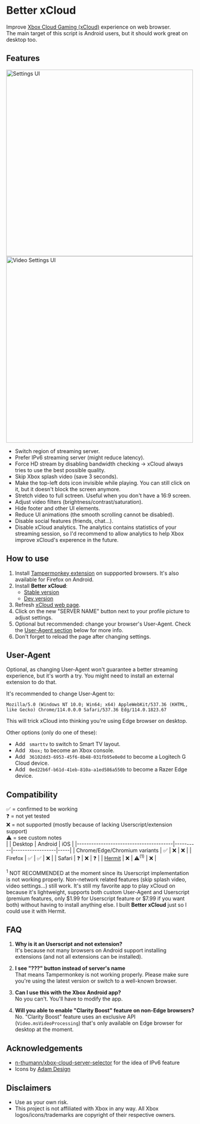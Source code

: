 # Better xCloud
Improve [Xbox Cloud Gaming (xCloud)](https://www.xbox.com/play/) experience on web browser.  
The main target of this script is Android users, but it should work great on desktop too.

## Features

<img width="500" alt="Settings UI" src="https://github.com/redphx/better-xcloud/assets/96280/db9b4f88-6958-4ec8-90cb-3cf37da5ab26">  
<img width="500" alt="Video Settings UI" src="https://github.com/redphx/better-xcloud/assets/96280/130aa870-6938-4604-9e23-45e217b800cc">


- Switch region of streaming server.
- Prefer IPv6 streaming server (might reduce latency).
- Force HD stream by disabling bandwidth checking -> xCloud always tries to use the best possible quality.
- Skip Xbox splash video (save 3 seconds).
- Make the top-left dots icon invisible while playing. You can still click on it, but it doesn't block the screen anymore.
- Stretch video to full sctreen. Useful when you don't have a 16:9 screen.
- Adjust video filters (brightness/contrast/saturation).
- Hide footer and other UI elements.
- Reduce UI animations (the smooth scrolling cannot be disabled).
- Disable social features (friends, chat...).
- Disable xCloud analytics. The analytics contains statistics of your streaming session, so I'd recommend to allow analytics to help Xbox improve xCloud's experence in the future.  

## How to use
1. Install [Tampermonkey extension](https://www.tampermonkey.net/) on suppported browsers. It's also available for Firefox on Android.
2. Install **Better xCloud**:
    - [Stable version](https://github.com/redphx/better-xcloud/releases/latest/download/better-xcloud.user.js)
    - [Dev version](https://github.com/redphx/better-xcloud/raw/main/better-xcloud.user.js)
4. Refresh [xCloud web page](https://www.xbox.com/play/).
5. Click on the new "SERVER NAME" button next to your profile picture to adjust settings.
6. Optional but recommended: change your browser's User-Agent. Check the [User-Agent section](#user-agent) below for more info.
7. Don't forget to reload the page after changing settings.

## User-Agent
Optional, as changing User-Agent won't guarantee a better streaming experience, but it's worth a try. You might need to install an external extension to do that.  

It's recommended to change User-Agent to:
```
Mozilla/5.0 (Windows NT 10.0; Win64; x64) AppleWebKit/537.36 (KHTML, like Gecko) Chrome/114.0.0.0 Safari/537.36 Edg/114.0.1823.67
```
This will trick xCloud into thinking you're using Edge browser on desktop.

Other options (only do one of these):
- Add ` smarttv` to switch to Smart TV layout.
- Add ` Xbox;` to become an Xbox console.
- Add ` 36102dd3-6953-45f6-8b48-031fb95e0e0d` to become a Logitech G Cloud device.
- Add ` 0ed22b6f-b61d-41eb-810a-a1ed586a550b` to become a Razer Edge device.

## Compatibility
✅ = confirmed to be working  
❓ = not yet tested  
❌ = not supported (mostly because of lacking Userscript/extension support)  
⚠️ = see custom notes  
|                                        | Desktop  | Android          | iOS |
|----------------------------------------|----------|------------------|-----|
| Chrome/Edge/Chromium variants          | ✅       | ❌               | ❌   |
| Firefox                                | ✅       | ✅               | ❌   |
| Safari                                 | ❓       | ❌               | ❓   |
| [Hermit](https://hermit.chimbori.com)  | ❌       | ⚠️<sup>(1)</sup> | ❌   |

<sup>1</sup> NOT RECOMMENDED at the moment since its Userscript implementation is not working properly. Non-network related features (skip splash video, video settings...) still work. It's still my favorite app to play xCloud on because it's lightweight, supports both custom User-Agent and Userscript (premium features, only $1.99 for Userscript feature or $7.99 if you want both) without having to install anything else. I built **Better xCloud** just so I could use it with Hermit.  

## FAQ
1. **Why is it an Userscript and not extension?**  
It's because not many browsers on Android support installing extensions (and not all extensions can be installed).

2. **I see "???" button instead of server's name**  
That means Tampermonkey is not working properly. Please make sure you're using the latest version or switch to a well-known browser.  

3. **Can I use this with the Xbox Android app?**  
No you can't. You'll have to modify the app.

4. **Will you able to enable "Clarity Boost" feature on non-Edge browsers?**  
No. "Clarity Boost" feature uses an exclusive API (`Video.msVideoProcessing`) that's only available on Edge browser for desktop at the moment.

## Acknowledgements  
- [n-thumann/xbox-cloud-server-selector](https://github.com/n-thumann/xbox-cloud-server-selector) for the idea of IPv6 feature
- Icons by [Adam Design](https://www.iconfinder.com/iconsets/user-interface-outline-27)

## Disclaimers  
- Use as your own risk.  
- This project is not affiliated with Xbox in any way. All Xbox logos/icons/trademarks are copyright of their respective owners.

